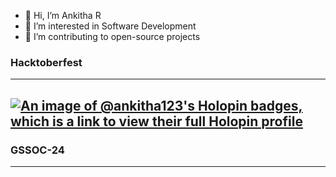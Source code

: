 - 👋 Hi, I’m Ankitha R
- 👀 I’m interested in Software Development
- 🌱 I’m contributing to open-source projects

### Hacktoberfest
---
[![An image of @ankitha123's Holopin badges, which is a link to view their full Holopin profile](https://holopin.me/ankitha123)](https://holopin.io/@ankitha123)
---

### GSSOC-24
---
